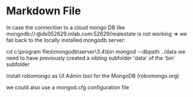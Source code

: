 ﻿# Markdown File

In case the connection to a cloud mongo DB like
mongodb://<dbuser>:<dbpassword>@ds052629.mlab.com:52629/realestate
is not working =>
we fail back to the locally installed mongodb server:

cd c:\program files\mongodb\server\3.4\bin
mongod --dbpath ../data
we need to have previously created a sibling subfolder 'data' of the 'bin' subfolder

install robomongo as UI Admin tool for the MongoDB (robomongo.org)

we could also use a mongod.cfg configuration file